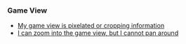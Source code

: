 ### Game View
- [My game view is pixelated or cropping information](Game%20View/Game%20View%20Zoom.md)  
- [I can zoom into the game view, but I cannot pan around](Game%20View/Game%20View%20Pan.md)  
